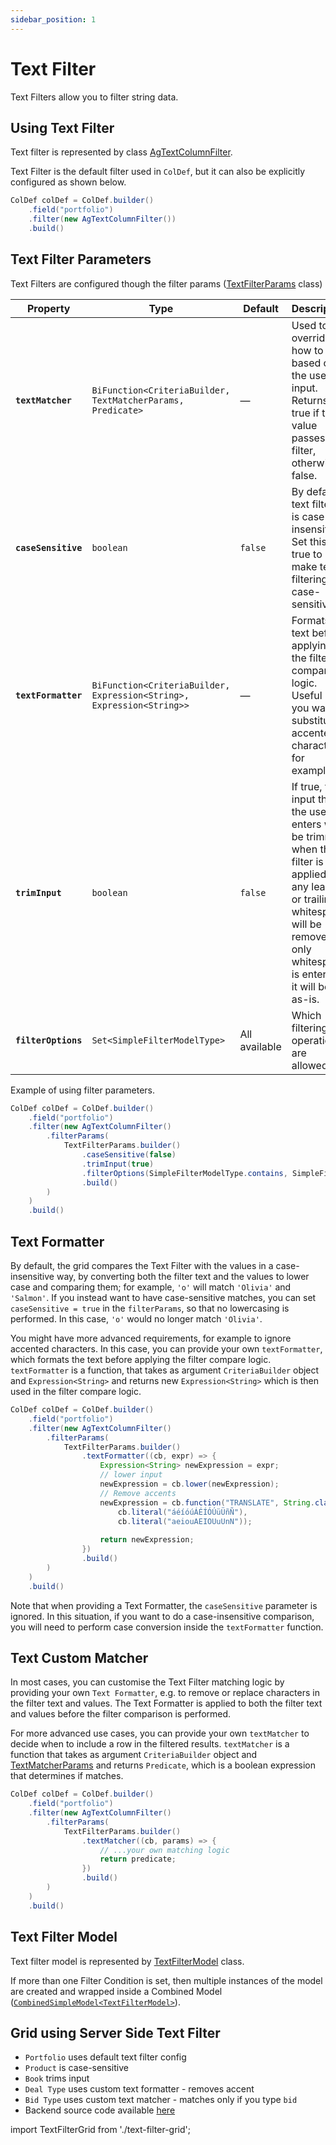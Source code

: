 ```yaml
---
sidebar_position: 1
---
```


# Text Filter
Text Filters allow you to filter string data.

## Using Text Filter
Text filter is represented by class [AgTextColumnFilter](https://github.com/smolcan/ag-grid-jpa-adapter/blob/main/src/main/java/io/github/smolcan/aggrid/jpa/adapter/filter/provided/simple/AgTextColumnFilter.java).

Text Filter is the default filter used in `ColDef`, but it can also be explicitly configured as shown below.
```java
ColDef colDef = ColDef.builder()
    .field("portfolio")
    .filter(new AgTextColumnFilter())
    .build()
```

## Text Filter Parameters
Text Filters are configured though the filter params ([TextFilterParams](https://github.com/smolcan/ag-grid-jpa-adapter/blob/main/src/main/java/io/github/smolcan/aggrid/jpa/adapter/filter/model/simple/params/TextFilterParams.java) class)

| Property                      | Type                                                                  | Default    | Description                                                                                                                                                                                      |
|-------------------------------|-----------------------------------------------------------------------|------------|--------------------------------------------------------------------------------------------------------------------------------------------------------------------------------------------------|
| **`textMatcher`** | `BiFunction<CriteriaBuilder, TextMatcherParams, Predicate>`           | —           | Used to override how to filter based on the user input. Returns true if the value passes the filter, otherwise false.                                                                            |
| **`caseSensitive`**                | `boolean`                                                             | `false`    | By default, text filtering is case-insensitive. Set this to true to make text filtering case-sensitive.                                                                                          |
| **`textFormatter`**                  | `BiFunction<CriteriaBuilder, Expression<String>, Expression<String>>` | —           | Formats the text before applying the filter compare logic. Useful if you want to substitute accented characters, for example.                                                                    |
| **`trimInput`**         | `boolean`                                                             | `false`    | If true, the input that the user enters will be trimmed when the filter is applied, so any leading or trailing whitespace will be removed. If only whitespace is entered, it will be left as-is. |
| **`filterOptions`**         | `Set<SimpleFilterModelType>`                                            | All available | Which filtering operations are allowed.                                                                                                                                                          |

Example of using filter parameters.
```java
ColDef colDef = ColDef.builder()
    .field("portfolio")
    .filter(new AgTextColumnFilter()
        .filterParams(
            TextFilterParams.builder()
                .caseSensitive(false)
                .trimInput(true)
                .filterOptions(SimpleFilterModelType.contains, SimpleFilterModelType.startsWith)
                .build()
        )
    )
    .build()
```

## Text Formatter
By default, the grid compares the Text Filter with the values in a case-insensitive way, by converting both the filter text and the values to lower case and comparing them; for example, `'o'` will match `'Olivia'` and `'Salmon'`. 
If you instead want to have case-sensitive matches, you can set `caseSensitive = true` in the `filterParams`, so that no lowercasing is performed. 
In this case, `'o'` would no longer match `'Olivia'`.

You might have more advanced requirements, for example to ignore accented characters.
In this case, you can provide your own `textFormatter`, which formats the text before applying the filter compare logic.
`textFormatter` is a function, that takes as argument `CriteriaBuilder` object and `Expression<String>` and returns new `Expression<String>` which is then used
in the filter compare logic.

```java
ColDef colDef = ColDef.builder()
    .field("portfolio")
    .filter(new AgTextColumnFilter()
        .filterParams(
            TextFilterParams.builder()
                .textFormatter((cb, expr) => {
                    Expression<String> newExpression = expr;
                    // lower input
                    newExpression = cb.lower(newExpression);
                    // Remove accents
                    newExpression = cb.function("TRANSLATE", String.class, newExpression,
                        cb.literal("áéíóúÁÉÍÓÚüÜñÑ"),
                        cb.literal("aeiouAEIOUuUnN"));
                    
                    return newExpression;
                })
                .build()
        )
    )
    .build()
```
Note that when providing a Text Formatter, the `caseSensitive` parameter is ignored. 
In this situation, if you want to do a case-insensitive comparison, you will need to perform case conversion inside the `textFormatter` function.

## Text Custom Matcher
In most cases, you can customise the Text Filter matching logic by providing your own `Text Formatter`, 
e.g. to remove or replace characters in the filter text and values. 
The Text Formatter is applied to both the filter text and values before the filter comparison is performed.

For more advanced use cases, you can provide your own `textMatcher` to decide when to include a row in the filtered results.
`textMatcher` is a function that takes as argument `CriteriaBuilder` object and [TextMatcherParams](https://github.com/smolcan/ag-grid-jpa-adapter/blob/main/src/main/java/io/github/smolcan/aggrid/jpa/adapter/filter/model/simple/params/TextMatcherParams.java) and returns `Predicate`,
which is a boolean expression that determines if matches.

```java
ColDef colDef = ColDef.builder()
    .field("portfolio")
    .filter(new AgTextColumnFilter()
        .filterParams(
            TextFilterParams.builder()
                .textMatcher((cb, params) => {
                    // ...your own matching logic
                    return predicate;
                })
                .build()
        )
    )
    .build()
```


## Text Filter Model
Text filter model is represented by [TextFilterModel](https://github.com/smolcan/ag-grid-jpa-adapter/blob/main/src/main/java/io/github/smolcan/aggrid/jpa/adapter/filter/model/simple/TextFilterModel.java) class.

If more than one Filter Condition is set, then multiple instances of the model are created and wrapped inside a Combined Model ([`CombinedSimpleModel<TextFilterModel>`](https://github.com/smolcan/ag-grid-jpa-adapter/blob/main/src/main/java/io/github/smolcan/aggrid/jpa/adapter/filter/model/simple/CombinedSimpleModel.java)).


## Grid using Server Side Text Filter

- `Portfolio` uses default text filter config
- `Product` is case-sensitive
- `Book` trims input
- `Deal Type` uses custom text formatter - removes accent
- `Bid Type` uses custom text matcher - matches only if you type `bid`
- Backend source code available [here](https://github.com/smolcan/ag-grid-jpa-adapter-docs-backend/blob/main/src/main/java/io/github/smolcan/ag_grid_jpa_adapter_docs_backend/service/docs/TextFilterService.java)

import TextFilterGrid from './text-filter-grid';

<TextFilterGrid></TextFilterGrid>
